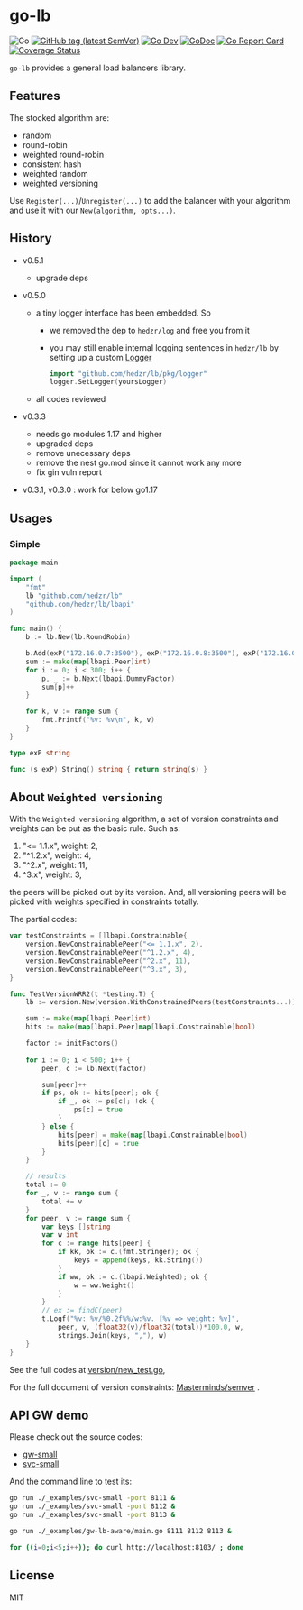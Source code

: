 # go-lb

![Go](https://github.com/hedzr/lb/workflows/Go/badge.svg)
[![GitHub tag (latest SemVer)](https://img.shields.io/github/tag/hedzr/lb.svg?label=release)](https://github.com/hedzr/lb/releases)
[![Go Dev](https://img.shields.io/badge/go-dev-green)](https://pkg.go.dev/github.com/hedzr/lb)
[![GoDoc](https://img.shields.io/badge/godoc-reference-blue.svg?style=flat)](https://godoc.org/github.com/hedzr/lb) <!-- [![FOSSA Status](https://app.fossa.com/api/projects/git%2Bgithub.com%2Fhedzr%2Flb.svg?type=shield)](https://app.fossa.com/projects/git%2Bgithub.com%2Fhedzr%2Flb?ref=badge_shield) 
--> [![Go Report Card](https://goreportcard.com/badge/github.com/hedzr/lb)](https://goreportcard.com/report/github.com/hedzr/lb)
[![Coverage Status](https://coveralls.io/repos/github/hedzr/lb/badge.svg?branch=master&.9)](https://coveralls.io/github/hedzr/lb?branch=master)

`go-lb` provides a general load balancers library.

## Features

The stocked algorithm are:

- random
- round-robin
- weighted round-robin
- consistent hash
- weighted random
- weighted versioning

Use `Register(...)`/`Unregister(...)` to add the balancer with your algorithm and use it with our `New(algorithm, opts...)`.

## History

- v0.5.1
  - upgrade deps

- v0.5.0
  - a tiny logger interface has been embedded. So
    - we removed the dep to `hedzr/log` and free you from it
    - you may still enable internal logging sentences in `hedzr/lb` by setting up a custom [Logger](https://github.com/hedzr/lb/blob/master/pkg/logger/public.go#L4)

      ```go
      import "github.com/hedzr/lb/pkg/logger"
      logger.SetLogger(yoursLogger)
      ```

  - all codes reviewed

- v0.3.3
  - needs go modules 1.17 and higher
  - upgraded deps
  - remove unecessary deps
  - remove the nest go.mod since it cannot work any more
  - fix gin vuln report

- v0.3.1, v0.3.0 : work for below go1.17

## Usages

### Simple

```go
package main

import (
	"fmt"
	lb "github.com/hedzr/lb"
	"github.com/hedzr/lb/lbapi"
)

func main() {
	b := lb.New(lb.RoundRobin)

	b.Add(exP("172.16.0.7:3500"), exP("172.16.0.8:3500"), exP("172.16.0.9:3500"))
	sum := make(map[lbapi.Peer]int)
	for i := 0; i < 300; i++ {
		p, _ := b.Next(lbapi.DummyFactor)
		sum[p]++
	}

	for k, v := range sum {
		fmt.Printf("%v: %v\n", k, v)
	}
}

type exP string

func (s exP) String() string { return string(s) }
```

## About `Weighted versioning`

With the `Weighted versioning` algorithm, a set of version constraints and weights can be put as the basic rule. Such as:

1. "<= 1.1.x", weight: 2,
2. "^1.2.x", weight: 4,
3. "^2.x", weight: 11,
4. ^3.x", weight: 3,

the peers will be picked out by its version. And, all versioning peers will be picked with weights specified in constraints totally.

The partial codes:

```go
var testConstraints = []lbapi.Constrainable{
	version.NewConstrainablePeer("<= 1.1.x", 2),
	version.NewConstrainablePeer("^1.2.x", 4),
	version.NewConstrainablePeer("^2.x", 11),
	version.NewConstrainablePeer("^3.x", 3),
}

func TestVersionWRR2(t *testing.T) {
	lb := version.New(version.WithConstrainedPeers(testConstraints...))

	sum := make(map[lbapi.Peer]int)
	hits := make(map[lbapi.Peer]map[lbapi.Constrainable]bool)

	factor := initFactors()
	
	for i := 0; i < 500; i++ {
		peer, c := lb.Next(factor)

		sum[peer]++
		if ps, ok := hits[peer]; ok {
			if _, ok := ps[c]; !ok {
				ps[c] = true
			}
		} else {
			hits[peer] = make(map[lbapi.Constrainable]bool)
			hits[peer][c] = true
		}
	}

	// results
	total := 0
	for _, v := range sum {
		total += v
	}
	for peer, v := range sum {
		var keys []string
		var w int
		for c := range hits[peer] {
			if kk, ok := c.(fmt.Stringer); ok {
				keys = append(keys, kk.String())
			}
			if ww, ok := c.(lbapi.Weighted); ok {
				w = ww.Weight()
			}
		}
		// ex := findC(peer)
		t.Logf("%v: %v/%0.2f%%/w:%v. [%v => weight: %v]",
			peer, v, (float32(v)/float32(total))*100.0, w,
			strings.Join(keys, ","), w)
	}
}
```

See the full codes at [version/new_test.go](https://github.com/hedzr/lb/blob/master/version/new_test.go), 

For the full document of version constraints: [Masterminds/semver](https://github.com/Masterminds/semver) .


## API GW demo

Please check out the source codes:

- [gw-small](https://github.com/hedzr/lb/blob/master/_examples/gw-small/main.go)
- [svc-small](https://github.com/hedzr/lb/blob/master/_examples/svc-small/main.go)

And the command line to test its:

```bash
go run ./_examples/svc-small -port 8111 &
go run ./_examples/svc-small -port 8112 &
go run ./_examples/svc-small -port 8113 &

go run ./_examples/gw-lb-aware/main.go 8111 8112 8113 &

for ((i=0;i<5;i++)); do curl http://localhost:8103/ ; done
```



## License

MIT


